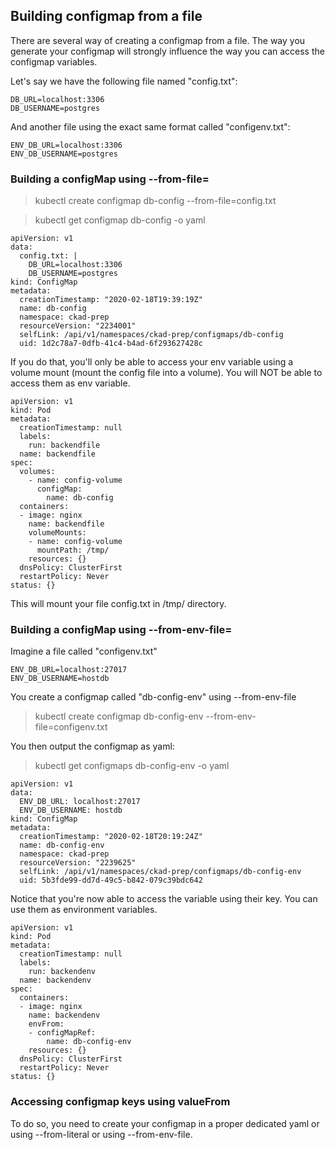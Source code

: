 ## Building configmap from a file
There are several way of creating a configmap from a file.
The way you generate your configmap will strongly influence the way you can access the configmap variables.

Let's say we have the following file named "config.txt":
```
DB_URL=localhost:3306
DB_USERNAME=postgres
```
And another file using the exact same format called "configenv.txt":
```
ENV_DB_URL=localhost:3306
ENV_DB_USERNAME=postgres
```

### Building a configMap using --from-file=

> kubectl create configmap db-config --from-file=config.txt

> kubectl get configmap db-config -o yaml

```
apiVersion: v1
data:
  config.txt: |
    DB_URL=localhost:3306
    DB_USERNAME=postgres
kind: ConfigMap
metadata:
  creationTimestamp: "2020-02-18T19:39:19Z"
  name: db-config
  namespace: ckad-prep
  resourceVersion: "2234001"
  selfLink: /api/v1/namespaces/ckad-prep/configmaps/db-config
  uid: 1d2c78a7-0dfb-41c4-b4ad-6f293627428c
```

If you do that, you'll only be able to access your env variable using a volume mount (mount the config file into a volume).
You will NOT be able to access them as env variable.

```
apiVersion: v1
kind: Pod
metadata:
  creationTimestamp: null
  labels:
    run: backendfile
  name: backendfile
spec:
  volumes:
    - name: config-volume
      configMap:
        name: db-config
  containers:
  - image: nginx
    name: backendfile
    volumeMounts:
    - name: config-volume
      mountPath: /tmp/
    resources: {}
  dnsPolicy: ClusterFirst
  restartPolicy: Never
status: {}
```
This will mount your file config.txt in /tmp/ directory.


### Building a configMap using --from-env-file=

Imagine a file called "configenv.txt"

```
ENV_DB_URL=localhost:27017
ENV_DB_USERNAME=hostdb
```

You create a configmap called "db-config-env" using --from-env-file

> kubectl create configmap db-config-env --from-env-file=configenv.txt

You then output the configmap as yaml:
> kubectl get configmaps db-config-env -o yaml

```
apiVersion: v1
data:
  ENV_DB_URL: localhost:27017
  ENV_DB_USERNAME: hostdb
kind: ConfigMap
metadata:
  creationTimestamp: "2020-02-18T20:19:24Z"
  name: db-config-env
  namespace: ckad-prep
  resourceVersion: "2239625"
  selfLink: /api/v1/namespaces/ckad-prep/configmaps/db-config-env
  uid: 5b3fde99-dd7d-49c5-b842-079c39bdc642
```

Notice that you're now able to access the variable using their key.
You can use them as environment variables.

```
apiVersion: v1
kind: Pod
metadata:
  creationTimestamp: null
  labels:
    run: backendenv
  name: backendenv
spec:
  containers:
  - image: nginx
    name: backendenv
    envFrom:
    - configMapRef:
        name: db-config-env
    resources: {}
  dnsPolicy: ClusterFirst
  restartPolicy: Never
status: {}
```


### Accessing configmap keys using valueFrom
To do so, you need to create your configmap in a proper dedicated yaml or using --from-literal or using --from-env-file.

